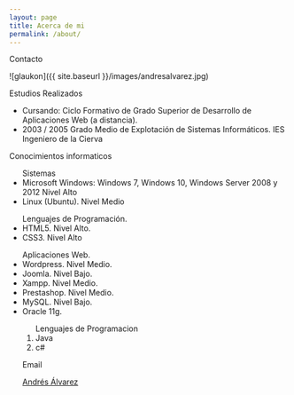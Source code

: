 ```yaml
---
layout: page
title: Acerca de mi
permalink: /about/
---
```

Contacto

![glaukon]({{ site.baseurl }}/images/andresalvarez.jpg)

Estudios Realizados
<ul>
    <li>Cursando: Ciclo Formativo de Grado Superior de Desarrollo de Aplicaciones Web (a distancia).</li>
    <li>2003 / 2005 Grado Medio de Explotación de Sistemas Informáticos. IES Ingeniero de la Cierva</li>
    </ul>
Conocimientos informaticos
<ul>
    Sistemas
    <li>Microsoft Windows: Windows 7, Windows 10, Windows Server 2008 y 2012 Nivel Alto</li>
    <li>Linux (Ubuntu). Nivel Medio</li>
</ul>
<ul>
    Lenguajes de Programación.
    <li>HTML5. Nivel Alto.</li>
    <li>CSS3. Nivel Alto</li>
    </ul>
<ul>
    Aplicaciones Web.
   <li> Wordpress. Nivel Medio.</li>
    <li>Joomla. Nivel Bajo.</li>
    <li>Xampp. Nivel Medio.</li>
    <li>Prestashop. Nivel Medio.</li>
    <li>MySQL. Nivel Bajo.</li>
    <li>Oracle 11g.</li>
    </ol>
<ol>Lenguajes de Programacion
    <li>Java</li>
    <li>c#</li>
</ol>

Email 

[Andrés Álvarez](mailto:andresalvarezgonzalez@gmail.com)




